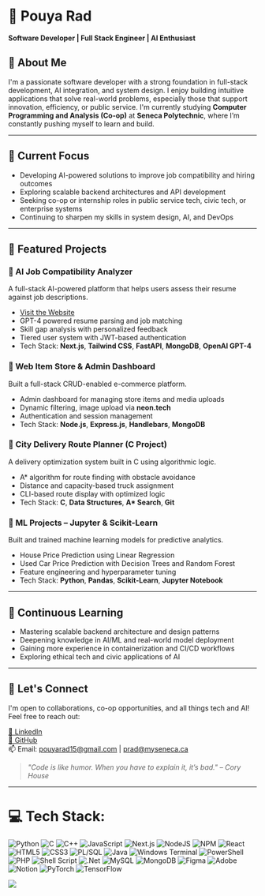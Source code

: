 # 👋 Pouya Rad  
**Software Developer | Full Stack Engineer | AI Enthusiast**

## 🧠 About Me  
I'm a passionate software developer with a strong foundation in full-stack development, AI integration, and system design. I enjoy building intuitive applications that solve real-world problems, especially those that support innovation, efficiency, or public service. I'm currently studying **Computer Programming and Analysis (Co-op)** at **Seneca Polytechnic**, where I’m constantly pushing myself to learn and build.

---

## 🔭 Current Focus  
- Developing AI-powered solutions to improve job compatibility and hiring outcomes  
- Exploring scalable backend architectures and API development  
- Seeking co-op or internship roles in public service tech, civic tech, or enterprise systems  
- Continuing to sharpen my skills in system design, AI, and DevOps

---

## 🚀 Featured Projects

### 🔹 AI Job Compatibility Analyzer  
A full-stack AI-powered platform that helps users assess their resume against job descriptions.  
- [Visit the Website](https://nexom-ai-poxxons-projects.vercel.app/login)
- GPT-4 powered resume parsing and job matching  
- Skill gap analysis with personalized feedback  
- Tiered user system with JWT-based authentication  
- Tech Stack: **Next.js**, **Tailwind CSS**, **FastAPI**, **MongoDB**, **OpenAI GPT-4**

### 🔹 Web Item Store & Admin Dashboard  
Built a full-stack CRUD-enabled e-commerce platform.  
- Admin dashboard for managing store items and media uploads  
- Dynamic filtering, image upload via **neon.tech**  
- Authentication and session management  
- Tech Stack: **Node.js**, **Express.js**, **Handlebars**, **MongoDB**

### 🔹 City Delivery Route Planner (C Project)  
A delivery optimization system built in C using algorithmic logic.  
- A* algorithm for route finding with obstacle avoidance  
- Distance and capacity-based truck assignment  
- CLI-based route display with optimized logic  
- Tech Stack: **C**, **Data Structures**, **A\* Search**, **Git**

### 🔹 ML Projects – Jupyter & Scikit-Learn  
Built and trained machine learning models for predictive analytics.  
- House Price Prediction using Linear Regression  
- Used Car Price Prediction with Decision Trees and Random Forest  
- Feature engineering and hyperparameter tuning  
- Tech Stack: **Python**, **Pandas**, **Scikit-Learn**, **Jupyter Notebook**

---

## 🌱 Continuous Learning  
- Mastering scalable backend architecture and design patterns  
- Deepening knowledge in AI/ML and real-world model deployment  
- Gaining more experience in containerization and CI/CD workflows  
- Exploring ethical tech and civic applications of AI

---

## 🤝 Let's Connect  
I'm open to collaborations, co-op opportunities, and all things tech and AI! Feel free to reach out:

[🔗 LinkedIn](https://www.linkedin.com/in/pouya-rad/)  
[💼 GitHub](https://github.com/Poxxon)  
📫 Email: pouyarad15@gmail.com | prad@myseneca.ca  

> *"Code is like humor. When you have to explain it, it’s bad." – Cory House*

---

# 💻 Tech Stack:
![Python](https://img.shields.io/badge/Python-%233776AB.svg?style=for-the-badge&logo=python&logoColor=white) 
![C](https://img.shields.io/badge/c-%2300599C.svg?style=for-the-badge&logo=c&logoColor=white) 
![C++](https://img.shields.io/badge/c++-%2300599C.svg?style=for-the-badge&logo=c%2B%2B&logoColor=white) 
![JavaScript](https://img.shields.io/badge/javascript-%23323330.svg?style=for-the-badge&logo=javascript&logoColor=%23F7DF1E) 
![Next.js](https://img.shields.io/badge/Next.js-%23000000.svg?style=for-the-badge&logo=next.js&logoColor=white) 
![NodeJS](https://img.shields.io/badge/node.js-6DA55F?style=for-the-badge&logo=node.js&logoColor=white) 
![NPM](https://img.shields.io/badge/NPM-%23CB3837.svg?style=for-the-badge&logo=npm&logoColor=white) 
![React](https://img.shields.io/badge/React-%2320232a.svg?style=for-the-badge&logo=react&logoColor=%2361DAFB) 
![HTML5](https://img.shields.io/badge/html5-%23E34F26.svg?style=for-the-badge&logo=html5&logoColor=white) 
![CSS3](https://img.shields.io/badge/css3-%231572B6.svg?style=for-the-badge&logo=css3&logoColor=white) 
![PL/SQL](https://img.shields.io/badge/PL%2FSQL-%23F80000.svg?style=for-the-badge&logo=oracle&logoColor=white) 
![Java](https://img.shields.io/badge/java-%23ED8B00.svg?style=for-the-badge&logo=openjdk&logoColor=white) 
![Windows Terminal](https://img.shields.io/badge/Windows%20Terminal-%234D4D4D.svg?style=for-the-badge&logo=windows-terminal&logoColor=white) 
![PowerShell](https://img.shields.io/badge/PowerShell-%235391FE.svg?style=for-the-badge&logo=powershell&logoColor=white) 
![PHP](https://img.shields.io/badge/php-%23777BB4.svg?style=for-the-badge&logo=php&logoColor=white) 
![Shell Script](https://img.shields.io/badge/shell_script-%23121011.svg?style=for-the-badge&logo=gnu-bash&logoColor=white) 
![.Net](https://img.shields.io/badge/.NET-5C2D91?style=for-the-badge&logo=.net&logoColor=white) 
![MySQL](https://img.shields.io/badge/mysql-4479A1.svg?style=for-the-badge&logo=mysql&logoColor=white) 
![MongoDB](https://img.shields.io/badge/MongoDB-%234ea94b.svg?style=for-the-badge&logo=mongodb&logoColor=white) 
![Figma](https://img.shields.io/badge/figma-%23F24E1E.svg?style=for-the-badge&logo=figma&logoColor=white) 
![Adobe](https://img.shields.io/badge/adobe-%23FF0000.svg?style=for-the-badge&logo=adobe&logoColor=white) 
![Notion](https://img.shields.io/badge/Notion-%23000000.svg?style=for-the-badge&logo=notion&logoColor=white)
![PyTorch](https://img.shields.io/badge/PyTorch-%23EE4C2C.svg?style=for-the-badge&logo=pytorch&logoColor=white) 
![TensorFlow](https://img.shields.io/badge/TensorFlow-%23FF6F00.svg?style=for-the-badge&logo=tensorflow&logoColor=white) 


[![](https://visitcount.itsvg.in/api?id=poxxon&icon=0&color=1)](https://visitcount.itsvg.in)
<!-- Proudly created with GPRM ( https://gprm.itsvg.in ) -->

